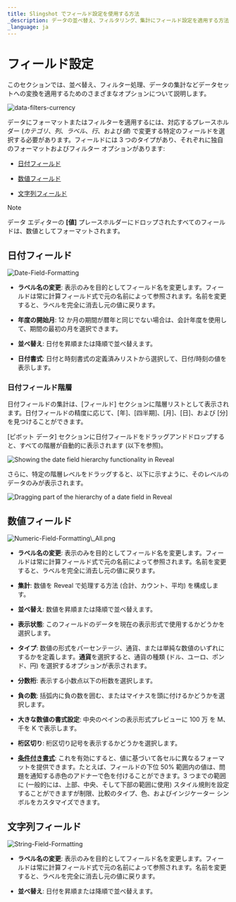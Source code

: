 ```yaml
---
title: Slingshot でフィールド設定を使用する方法
_description: データの並べ替え、フィルタリング、集計にフィールド設定を適用する方法を説明します。
_language: ja
---
```


# フィールド設定

このセクションでは、並べ替え、フィルター処理、データの集計などデータセットへの変換を適用するためのさまざまなオプションについて説明します。

<img src="images/data-filters-currency.png" alt="data-filters-currency" class="responsive-img"/>

データにフォーマットまたはフィルターを適用するには、対応するプレースホルダー (*カテゴリ*、*列*、*ラベル*、*行*、および*値*) で変更する特定のフィールドを選択する必要があります。フィールドには 3 つのタイプがあり、それぞれに独自のフォーマットおよびフィルター オプションがあります:

  - [日付フィールド](#date-fields)

  - [数値フィールド](#numeric-fields)

  - [文字列フィールド](#abc-fields)


>[!NOTE] 
>データ エディターの **[値]** プレースホルダーにドロップされたすべてのフィールドは、数値としてフォーマットされます。

</div>

<a name='date-fields'></a>
## 日付フィールド

<img src="images/Date-Field-Formatting.png" alt="Date-Field-Formatting" class="responsive-img"/>

  - **ラベル名の変更**: 表示のみを目的としてフィールド名を変更します。フィールドは常に計算フィールド式で元の名前によって参照されます。名前を変更すると、ラベルを完全に消去し元の値に戻ります。

  - **年度の開始月**: 12 か月の期間が暦年と同じでない場合は、会計年度を使用して、期間の最初の月を選択できます。

  - **並べ替え**: 日付を昇順または降順で並べ替えます。

  - **日付書式**: 日付と時刻書式の定義済みリストから選択して、日付/時刻の値を表示します。

### 日付フィールド階層

日付フィールドの集計は、[フィールド] セクションに階層リストとして表示されます。日付フィールドの精度に応じて、[年]、[四半期]、[月]、[日]、および [分] を見つけることができます。

[ピボット データ] セクションに日付フィールドをドラッグアンドドロップすると、すべての階層が自動的に表示されます (以下を参照)。

<img src="images/Date-Field-Hierarchy.png" alt="Showing the date field hierarchy functionality in Reveal" class="responsive-img"/>

さらに、特定の階層レベルをドラッグすると、以下に示すように、そのレベルのデータのみが表示されます。

<img src="images/Date-Field-Hierarchy-Level.png" alt="Dragging part of the hierarchy of a date field in Reveal" class="responsive-img"/>

<a name='numeric-fields'></a>
## 数値フィールド

<img src="images/Numeric-Field-Formatting.png" alt="Numeric-Field-Formatting\_All.png" class="responsive-img"/>

  - **ラベル名の変更**: 表示のみを目的としてフィールド名を変更します。フィールドは常に計算フィールド式で元の名前によって参照されます。名前を変更すると、ラベルを完全に消去し元の値に戻ります。

  - **集計**: 数値を Reveal で処理する方法 (合計、カウント、平均) を構成します。

  - **並べ替え**: 数値を昇順または降順で並べ替えます。

  - **表示状態**: このフィールドのデータを現在の表示形式で使用するかどうかを選択します。

  - **タイプ**: 数値の形式をパーセンテージ、通貨、または単純な数値のいずれにするかを定義します。**通貨**を選択すると、通貨の種類 (ドル、ユーロ、ポンド、円) を選択するオプションが表示されます。

  - **分数桁**: 表示する小数点以下の桁数を選択します。

  - **負の数**: 括弧内に負の数を囲む、またはマイナスを頭に付けるかどうかを選択します。

  - **大きな数値の書式設定**: 中央のペインの表示形式プレビューに 100 万 を M、千を K で表示します。

  - **桁区切り**: 桁区切り記号を表示するかどうかを選択します。

  - [**条件付き書式**](conditional-formatting.html): これを有効にすると、値に基づいて各セルに異なるフォーマットを提供できます。たとえば、フィールドの下位 50% 範囲内の値は、問題を通知する赤色のアドナーで色を付けることができます。3 つまでの範囲に (一般的には、上部、中央、そして下部の範囲に使用) スタイル規則を設定することができますが制限、比較のタイプ、色、およびインジケーター シンボルをカスタマイズできます。

<a name='abc-fields'></a>
## 文字列フィールド

<img src="images/string-field-formatting.png" alt="String-Field-Formatting" class="responsive-img"/>

  - **ラベル名の変更**: 表示のみを目的としてフィールド名を変更します。フィールドは常に計算フィールド式で元の名前によって参照されます。名前を変更すると、ラベルを完全に消去し元の値に戻ります。

  - **並べ替え**: 日付を昇順または降順で並べ替えます。
